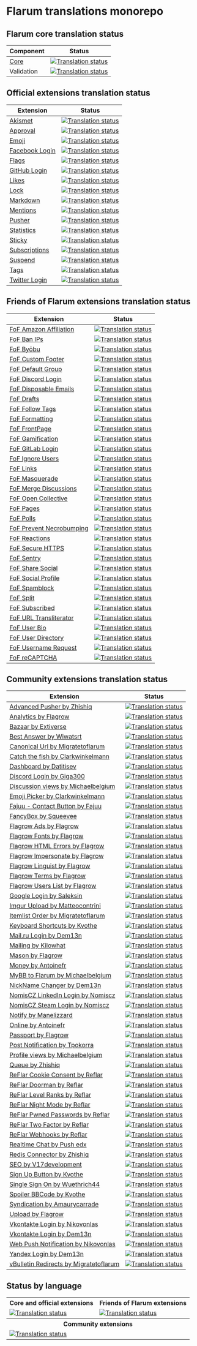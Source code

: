 # Flarum translations monorepo

## Flarum core translation status

| Component | Status |
| --- | --- |
| [Core](https://github.com/flarum/core) | [![Translation status](https://weblate.rob006.net/widgets/flarum/-/core/svg-badge.svg)](https://weblate.rob006.net/projects/flarum/core/) |
| Validation | [![Translation status](https://weblate.rob006.net/widgets/flarum/-/validation/svg-badge.svg)](https://weblate.rob006.net/projects/flarum/validation/) |


## Official extensions translation status

<!-- flarum-extensions-list-start -->

| Extension | Status |
| --- | --- |
| [Akismet](https://github.com/flarum/akismet) | [![Translation status](https://weblate.rob006.net/widgets/flarum/-/flarum-akismet/svg-badge.svg)](https://weblate.rob006.net/projects/flarum/flarum-akismet/) |
| [Approval](https://github.com/flarum/approval) | [![Translation status](https://weblate.rob006.net/widgets/flarum/-/flarum-approval/svg-badge.svg)](https://weblate.rob006.net/projects/flarum/flarum-approval/) |
| [Emoji](https://github.com/flarum/emoji) | [![Translation status](https://weblate.rob006.net/widgets/flarum/-/flarum-emoji/svg-badge.svg)](https://weblate.rob006.net/projects/flarum/flarum-emoji/) |
| [Facebook Login](https://github.com/flarum/auth-facebook) | [![Translation status](https://weblate.rob006.net/widgets/flarum/-/flarum-auth-facebook/svg-badge.svg)](https://weblate.rob006.net/projects/flarum/flarum-auth-facebook/) |
| [Flags](https://github.com/flarum/flags) | [![Translation status](https://weblate.rob006.net/widgets/flarum/-/flarum-flags/svg-badge.svg)](https://weblate.rob006.net/projects/flarum/flarum-flags/) |
| [GitHub Login](https://github.com/flarum/auth-github) | [![Translation status](https://weblate.rob006.net/widgets/flarum/-/flarum-auth-github/svg-badge.svg)](https://weblate.rob006.net/projects/flarum/flarum-auth-github/) |
| [Likes](https://github.com/flarum/likes) | [![Translation status](https://weblate.rob006.net/widgets/flarum/-/flarum-likes/svg-badge.svg)](https://weblate.rob006.net/projects/flarum/flarum-likes/) |
| [Lock](https://github.com/flarum/lock) | [![Translation status](https://weblate.rob006.net/widgets/flarum/-/flarum-lock/svg-badge.svg)](https://weblate.rob006.net/projects/flarum/flarum-lock/) |
| [Markdown](https://github.com/flarum/markdown) | [![Translation status](https://weblate.rob006.net/widgets/flarum/-/flarum-markdown/svg-badge.svg)](https://weblate.rob006.net/projects/flarum/flarum-markdown/) |
| [Mentions](https://github.com/flarum/mentions) | [![Translation status](https://weblate.rob006.net/widgets/flarum/-/flarum-mentions/svg-badge.svg)](https://weblate.rob006.net/projects/flarum/flarum-mentions/) |
| [Pusher](https://github.com/flarum/pusher) | [![Translation status](https://weblate.rob006.net/widgets/flarum/-/flarum-pusher/svg-badge.svg)](https://weblate.rob006.net/projects/flarum/flarum-pusher/) |
| [Statistics](https://github.com/flarum/statistics) | [![Translation status](https://weblate.rob006.net/widgets/flarum/-/flarum-statistics/svg-badge.svg)](https://weblate.rob006.net/projects/flarum/flarum-statistics/) |
| [Sticky](https://github.com/flarum/sticky) | [![Translation status](https://weblate.rob006.net/widgets/flarum/-/flarum-sticky/svg-badge.svg)](https://weblate.rob006.net/projects/flarum/flarum-sticky/) |
| [Subscriptions](https://github.com/flarum/subscriptions) | [![Translation status](https://weblate.rob006.net/widgets/flarum/-/flarum-subscriptions/svg-badge.svg)](https://weblate.rob006.net/projects/flarum/flarum-subscriptions/) |
| [Suspend](https://github.com/flarum/suspend) | [![Translation status](https://weblate.rob006.net/widgets/flarum/-/flarum-suspend/svg-badge.svg)](https://weblate.rob006.net/projects/flarum/flarum-suspend/) |
| [Tags](https://github.com/flarum/tags) | [![Translation status](https://weblate.rob006.net/widgets/flarum/-/flarum-tags/svg-badge.svg)](https://weblate.rob006.net/projects/flarum/flarum-tags/) |
| [Twitter Login](https://github.com/flarum/auth-twitter) | [![Translation status](https://weblate.rob006.net/widgets/flarum/-/flarum-auth-twitter/svg-badge.svg)](https://weblate.rob006.net/projects/flarum/flarum-auth-twitter/) |

<!-- flarum-extensions-list-stop -->


## Friends of Flarum extensions translation status

<!-- fof-extensions-list-start -->

| Extension | Status |
| --- | --- |
| [FoF Amazon Affiliation](https://github.com/FriendsOfFlarum/amazon-affiliation) | [![Translation status](https://weblate.rob006.net/widgets/friends-of-flarum/-/fof-amazon-affiliation/svg-badge.svg)](https://weblate.rob006.net/projects/friends-of-flarum/fof-amazon-affiliation/) |
| [FoF Ban IPs](https://github.com/FriendsOfFlarum/ban-ips) | [![Translation status](https://weblate.rob006.net/widgets/friends-of-flarum/-/fof-ban-ips/svg-badge.svg)](https://weblate.rob006.net/projects/friends-of-flarum/fof-ban-ips/) |
| [FoF Byōbu](https://github.com/FriendsOfFlarum/byobu) | [![Translation status](https://weblate.rob006.net/widgets/friends-of-flarum/-/fof-byobu/svg-badge.svg)](https://weblate.rob006.net/projects/friends-of-flarum/fof-byobu/) |
| [FoF Custom Footer](https://github.com/FriendsOfFlarum/custom-footer) | [![Translation status](https://weblate.rob006.net/widgets/friends-of-flarum/-/fof-custom-footer/svg-badge.svg)](https://weblate.rob006.net/projects/friends-of-flarum/fof-custom-footer/) |
| [FoF Default Group](https://github.com/FriendsOfFlarum/default-group) | [![Translation status](https://weblate.rob006.net/widgets/friends-of-flarum/-/fof-default-group/svg-badge.svg)](https://weblate.rob006.net/projects/friends-of-flarum/fof-default-group/) |
| [FoF Discord Login](https://github.com/FriendsOfFlarum/auth-discord) | [![Translation status](https://weblate.rob006.net/widgets/friends-of-flarum/-/fof-auth-discord/svg-badge.svg)](https://weblate.rob006.net/projects/friends-of-flarum/fof-auth-discord/) |
| [FoF Disposable Emails](https://github.com/FriendsOfFlarum/disposable-emails) | [![Translation status](https://weblate.rob006.net/widgets/friends-of-flarum/-/fof-disposable-emails/svg-badge.svg)](https://weblate.rob006.net/projects/friends-of-flarum/fof-disposable-emails/) |
| [FoF Drafts](https://github.com/FriendsOfFlarum/drafts) | [![Translation status](https://weblate.rob006.net/widgets/friends-of-flarum/-/fof-drafts/svg-badge.svg)](https://weblate.rob006.net/projects/friends-of-flarum/fof-drafts/) |
| [FoF Follow Tags](https://github.com/FriendsOfFlarum/follow-tags) | [![Translation status](https://weblate.rob006.net/widgets/friends-of-flarum/-/fof-follow-tags/svg-badge.svg)](https://weblate.rob006.net/projects/friends-of-flarum/fof-follow-tags/) |
| [FoF Formatting](https://github.com/FriendsOfFlarum/formatting) | [![Translation status](https://weblate.rob006.net/widgets/friends-of-flarum/-/fof-formatting/svg-badge.svg)](https://weblate.rob006.net/projects/friends-of-flarum/fof-formatting/) |
| [FoF FrontPage](https://github.com/FriendsOfFlarum/frontpage) | [![Translation status](https://weblate.rob006.net/widgets/friends-of-flarum/-/fof-frontpage/svg-badge.svg)](https://weblate.rob006.net/projects/friends-of-flarum/fof-frontpage/) |
| [FoF Gamification](https://github.com/FriendsOfFlarum/gamification) | [![Translation status](https://weblate.rob006.net/widgets/friends-of-flarum/-/fof-gamification/svg-badge.svg)](https://weblate.rob006.net/projects/friends-of-flarum/fof-gamification/) |
| [FoF GitLab Login](https://github.com/FriendsOfFlarum/auth-gitlab) | [![Translation status](https://weblate.rob006.net/widgets/friends-of-flarum/-/fof-auth-gitlab/svg-badge.svg)](https://weblate.rob006.net/projects/friends-of-flarum/fof-auth-gitlab/) |
| [FoF Ignore Users](https://github.com/FriendsOfFlarum/ignore-users) | [![Translation status](https://weblate.rob006.net/widgets/friends-of-flarum/-/fof-ignore-users/svg-badge.svg)](https://weblate.rob006.net/projects/friends-of-flarum/fof-ignore-users/) |
| [FoF Links](https://github.com/FriendsOfFlarum/links) | [![Translation status](https://weblate.rob006.net/widgets/friends-of-flarum/-/fof-links/svg-badge.svg)](https://weblate.rob006.net/projects/friends-of-flarum/fof-links/) |
| [FoF Masquerade](https://github.com/FriendsOfFlarum/masquerade) | [![Translation status](https://weblate.rob006.net/widgets/friends-of-flarum/-/fof-masquerade/svg-badge.svg)](https://weblate.rob006.net/projects/friends-of-flarum/fof-masquerade/) |
| [FoF Merge Discussions](https://github.com/FriendsOfFlarum/merge-discussions) | [![Translation status](https://weblate.rob006.net/widgets/friends-of-flarum/-/fof-merge-discussions/svg-badge.svg)](https://weblate.rob006.net/projects/friends-of-flarum/fof-merge-discussions/) |
| [FoF Open Collective](https://github.com/FriendsOfFlarum/open-collective) | [![Translation status](https://weblate.rob006.net/widgets/friends-of-flarum/-/fof-open-collective/svg-badge.svg)](https://weblate.rob006.net/projects/friends-of-flarum/fof-open-collective/) |
| [FoF Pages](https://github.com/FriendsOfFlarum/pages) | [![Translation status](https://weblate.rob006.net/widgets/friends-of-flarum/-/fof-pages/svg-badge.svg)](https://weblate.rob006.net/projects/friends-of-flarum/fof-pages/) |
| [FoF Polls](https://github.com/FriendsOfFlarum/polls) | [![Translation status](https://weblate.rob006.net/widgets/friends-of-flarum/-/fof-polls/svg-badge.svg)](https://weblate.rob006.net/projects/friends-of-flarum/fof-polls/) |
| [FoF Prevent Necrobumping](https://github.com/FriendsOfFlarum/prevent-necrobumping) | [![Translation status](https://weblate.rob006.net/widgets/friends-of-flarum/-/fof-prevent-necrobumping/svg-badge.svg)](https://weblate.rob006.net/projects/friends-of-flarum/fof-prevent-necrobumping/) |
| [FoF Reactions](https://github.com/FriendsOfFlarum/reactions) | [![Translation status](https://weblate.rob006.net/widgets/friends-of-flarum/-/fof-reactions/svg-badge.svg)](https://weblate.rob006.net/projects/friends-of-flarum/fof-reactions/) |
| [FoF Secure HTTPS](https://github.com/FriendsOfFlarum/secure-https) | [![Translation status](https://weblate.rob006.net/widgets/friends-of-flarum/-/fof-secure-https/svg-badge.svg)](https://weblate.rob006.net/projects/friends-of-flarum/fof-secure-https/) |
| [FoF Sentry](https://github.com/FriendsOfFlarum/sentry) | [![Translation status](https://weblate.rob006.net/widgets/friends-of-flarum/-/fof-sentry/svg-badge.svg)](https://weblate.rob006.net/projects/friends-of-flarum/fof-sentry/) |
| [FoF Share Social](https://github.com/FriendsOfFlarum/share-social) | [![Translation status](https://weblate.rob006.net/widgets/friends-of-flarum/-/fof-share-social/svg-badge.svg)](https://weblate.rob006.net/projects/friends-of-flarum/fof-share-social/) |
| [FoF Social Profile](https://github.com/FriendsOfFlarum/socialprofile) | [![Translation status](https://weblate.rob006.net/widgets/friends-of-flarum/-/fof-socialprofile/svg-badge.svg)](https://weblate.rob006.net/projects/friends-of-flarum/fof-socialprofile/) |
| [FoF Spamblock](https://github.com/FriendsOfFlarum/spamblock) | [![Translation status](https://weblate.rob006.net/widgets/friends-of-flarum/-/fof-spamblock/svg-badge.svg)](https://weblate.rob006.net/projects/friends-of-flarum/fof-spamblock/) |
| [FoF Split](https://github.com/FriendsOfFlarum/split) | [![Translation status](https://weblate.rob006.net/widgets/friends-of-flarum/-/fof-split/svg-badge.svg)](https://weblate.rob006.net/projects/friends-of-flarum/fof-split/) |
| [FoF Subscribed](https://github.com/FriendsOfFlarum/subscribed) | [![Translation status](https://weblate.rob006.net/widgets/friends-of-flarum/-/fof-subscribed/svg-badge.svg)](https://weblate.rob006.net/projects/friends-of-flarum/fof-subscribed/) |
| [FoF URL Transliterator](https://github.com/FriendsOfFlarum/transliterator) | [![Translation status](https://weblate.rob006.net/widgets/friends-of-flarum/-/fof-transliterator/svg-badge.svg)](https://weblate.rob006.net/projects/friends-of-flarum/fof-transliterator/) |
| [FoF User Bio](https://github.com/FriendsOfFlarum/user-bio) | [![Translation status](https://weblate.rob006.net/widgets/friends-of-flarum/-/fof-user-bio/svg-badge.svg)](https://weblate.rob006.net/projects/friends-of-flarum/fof-user-bio/) |
| [FoF User Directory](https://github.com/FriendsOfFlarum/user-directory) | [![Translation status](https://weblate.rob006.net/widgets/friends-of-flarum/-/fof-user-directory/svg-badge.svg)](https://weblate.rob006.net/projects/friends-of-flarum/fof-user-directory/) |
| [FoF Username Request](https://github.com/FriendsOfFlarum/username-request) | [![Translation status](https://weblate.rob006.net/widgets/friends-of-flarum/-/fof-username-request/svg-badge.svg)](https://weblate.rob006.net/projects/friends-of-flarum/fof-username-request/) |
| [FoF reCAPTCHA](https://github.com/FriendsOfFlarum/recaptcha) | [![Translation status](https://weblate.rob006.net/widgets/friends-of-flarum/-/fof-recaptcha/svg-badge.svg)](https://weblate.rob006.net/projects/friends-of-flarum/fof-recaptcha/) |

<!-- fof-extensions-list-stop -->


## Community extensions translation status

<!-- various-extensions-list-start -->

| Extension | Status |
| --- | --- |
| [Advanced Pusher by Zhishiq](https://github.com/ZhiShiQ/FlarumPusher) | [![Translation status](https://weblate.rob006.net/widgets/flarum-extensions/-/zhishiq-pusher/svg-badge.svg)](https://weblate.rob006.net/projects/flarum-extensions/zhishiq-pusher/) |
| [Analytics by Flagrow](https://github.com/flagrow/analytics) | [![Translation status](https://weblate.rob006.net/widgets/flarum-extensions/-/flagrow-analytics/svg-badge.svg)](https://weblate.rob006.net/projects/flarum-extensions/flagrow-analytics/) |
| [Bazaar by Extiverse](https://github.com/extiverse/bazaar) | [![Translation status](https://weblate.rob006.net/widgets/flarum-extensions/-/extiverse-bazaar/svg-badge.svg)](https://weblate.rob006.net/projects/flarum-extensions/extiverse-bazaar/) |
| [Best Answer by Wiwatsrt](https://github.com/wiwatsrt/flarum-ext-best-answer) | [![Translation status](https://weblate.rob006.net/widgets/flarum-extensions/-/wiwatsrt-best-answer/svg-badge.svg)](https://weblate.rob006.net/projects/flarum-extensions/wiwatsrt-best-answer/) |
| [Canonical Url by Migratetoflarum](https://github.com/migratetoflarum/canonical) | [![Translation status](https://weblate.rob006.net/widgets/flarum-extensions/-/migratetoflarum-canonical/svg-badge.svg)](https://weblate.rob006.net/projects/flarum-extensions/migratetoflarum-canonical/) |
| [Catch the fish by Clarkwinkelmann](https://github.com/clarkwinkelmann/catch-the-fish) | [![Translation status](https://weblate.rob006.net/widgets/flarum-extensions/-/clarkwinkelmann-catch-the-fish/svg-badge.svg)](https://weblate.rob006.net/projects/flarum-extensions/clarkwinkelmann-catch-the-fish/) |
| [Dashboard by Datitisev](https://github.com/datitisev/flarum-ext-dashboard) | [![Translation status](https://weblate.rob006.net/widgets/flarum-extensions/-/datitisev-dashboard/svg-badge.svg)](https://weblate.rob006.net/projects/flarum-extensions/datitisev-dashboard/) |
| [Discord Login by Giga300](https://github.com/giga300/flarum-auth-discord) | [![Translation status](https://weblate.rob006.net/widgets/flarum-extensions/-/giga300-auth-discord/svg-badge.svg)](https://weblate.rob006.net/projects/flarum-extensions/giga300-auth-discord/) |
| [Discussion views by Michaelbelgium](https://github.com/MichaelBelgium/flarum-discussion-views) | [![Translation status](https://weblate.rob006.net/widgets/flarum-extensions/-/michaelbelgium-discussion-views/svg-badge.svg)](https://weblate.rob006.net/projects/flarum-extensions/michaelbelgium-discussion-views/) |
| [Emoji Picker by Clarkwinkelmann](https://github.com/clarkwinkelmann/flarum-ext-emojionearea) | [![Translation status](https://weblate.rob006.net/widgets/flarum-extensions/-/clarkwinkelmann-emojionearea/svg-badge.svg)](https://weblate.rob006.net/projects/flarum-extensions/clarkwinkelmann-emojionearea/) |
| [Fajuu - Contact Button by Fajuu](https://github.com/Fajuu/ContactButton) | [![Translation status](https://weblate.rob006.net/widgets/flarum-extensions/-/fajuu-contactbutton/svg-badge.svg)](https://weblate.rob006.net/projects/flarum-extensions/fajuu-contactbutton/) |
| [FancyBox by Squeevee](https://github.com/squeevee/flarum-ext-fancybox) | [![Translation status](https://weblate.rob006.net/widgets/flarum-extensions/-/squeevee-fancybox/svg-badge.svg)](https://weblate.rob006.net/projects/flarum-extensions/squeevee-fancybox/) |
| [Flagrow Ads by Flagrow](https://github.com/FriendsOfFlarum/ads) | [![Translation status](https://weblate.rob006.net/widgets/flarum-extensions/-/flagrow-ads/svg-badge.svg)](https://weblate.rob006.net/projects/flarum-extensions/flagrow-ads/) |
| [Flagrow Fonts by Flagrow](https://github.com/flagrow/fonts) | [![Translation status](https://weblate.rob006.net/widgets/flarum-extensions/-/flagrow-fonts/svg-badge.svg)](https://weblate.rob006.net/projects/flarum-extensions/flagrow-fonts/) |
| [Flagrow HTML Errors by Flagrow](https://github.com/flagrow/html-errors) | [![Translation status](https://weblate.rob006.net/widgets/flarum-extensions/-/flagrow-html-errors/svg-badge.svg)](https://weblate.rob006.net/projects/flarum-extensions/flagrow-html-errors/) |
| [Flagrow Impersonate by Flagrow](https://github.com/flagrow/impersonate) | [![Translation status](https://weblate.rob006.net/widgets/flarum-extensions/-/flagrow-impersonate/svg-badge.svg)](https://weblate.rob006.net/projects/flarum-extensions/flagrow-impersonate/) |
| [Flagrow Linguist by Flagrow](https://github.com/flagrow/linguist) | [![Translation status](https://weblate.rob006.net/widgets/flarum-extensions/-/flagrow-linguist/svg-badge.svg)](https://weblate.rob006.net/projects/flarum-extensions/flagrow-linguist/) |
| [Flagrow Terms by Flagrow](https://github.com/flagrow/terms) | [![Translation status](https://weblate.rob006.net/widgets/flarum-extensions/-/flagrow-terms/svg-badge.svg)](https://weblate.rob006.net/projects/flarum-extensions/flagrow-terms/) |
| [Flagrow Users List by Flagrow](https://github.com/flagrow/users-list) | [![Translation status](https://weblate.rob006.net/widgets/flarum-extensions/-/flagrow-users-list/svg-badge.svg)](https://weblate.rob006.net/projects/flarum-extensions/flagrow-users-list/) |
| [Google Login by Saleksin](https://github.com/saleksin/flarum-auth-google) | [![Translation status](https://weblate.rob006.net/widgets/flarum-extensions/-/saleksin-auth-google/svg-badge.svg)](https://weblate.rob006.net/projects/flarum-extensions/saleksin-auth-google/) |
| [Imgur Upload by Matteocontrini](https://github.com/matteocontrini/flarum-imgur-upload) | [![Translation status](https://weblate.rob006.net/widgets/flarum-extensions/-/matteocontrini-imgur-upload/svg-badge.svg)](https://weblate.rob006.net/projects/flarum-extensions/matteocontrini-imgur-upload/) |
| [Itemlist Order by Migratetoflarum](https://github.com/migratetoflarum/itemlist-order) | [![Translation status](https://weblate.rob006.net/widgets/flarum-extensions/-/migratetoflarum-itemlist-order/svg-badge.svg)](https://weblate.rob006.net/projects/flarum-extensions/migratetoflarum-itemlist-order/) |
| [Keyboard Shortcuts by Kvothe](https://github.com/oaklinq/flarum-ext-keyboard-shortcuts) | [![Translation status](https://weblate.rob006.net/widgets/flarum-extensions/-/kvothe-keyboard-shortcuts/svg-badge.svg)](https://weblate.rob006.net/projects/flarum-extensions/kvothe-keyboard-shortcuts/) |
| [Mail.ru Login by Dem13n](https://github.com/Dem13n/auth-mailru) | [![Translation status](https://weblate.rob006.net/widgets/flarum-extensions/-/dem13n-auth-mailru/svg-badge.svg)](https://weblate.rob006.net/projects/flarum-extensions/dem13n-auth-mailru/) |
| [Mailing by Kilowhat](https://github.com/kilowhat/flarum-ext-mailing) | [![Translation status](https://weblate.rob006.net/widgets/flarum-extensions/-/kilowhat-mailing/svg-badge.svg)](https://weblate.rob006.net/projects/flarum-extensions/kilowhat-mailing/) |
| [Mason by Flagrow](https://github.com/flagrow/mason) | [![Translation status](https://weblate.rob006.net/widgets/flarum-extensions/-/flagrow-mason/svg-badge.svg)](https://weblate.rob006.net/projects/flarum-extensions/flagrow-mason/) |
| [Money by Antoinefr](https://github.com/AntoineFr/flarum-ext-money) | [![Translation status](https://weblate.rob006.net/widgets/flarum-extensions/-/antoinefr-money/svg-badge.svg)](https://weblate.rob006.net/projects/flarum-extensions/antoinefr-money/) |
| [MyBB to Flarum by Michaelbelgium](https://github.com/MichaelBelgium/mybb_to_flarum) | [![Translation status](https://weblate.rob006.net/widgets/flarum-extensions/-/michaelbelgium-mybb-to-flarum/svg-badge.svg)](https://weblate.rob006.net/projects/flarum-extensions/michaelbelgium-mybb-to-flarum/) |
| [NickName Changer by Dem13n](https://github.com/Dem13n/nickname-changer) | [![Translation status](https://weblate.rob006.net/widgets/flarum-extensions/-/dem13n-nickname-changer/svg-badge.svg)](https://weblate.rob006.net/projects/flarum-extensions/dem13n-nickname-changer/) |
| [NomisCZ LinkedIn Login by Nomiscz](https://github.com/NomisCZ/flarum-ext-auth-linkedin) | [![Translation status](https://weblate.rob006.net/widgets/flarum-extensions/-/nomiscz-auth-linkedin/svg-badge.svg)](https://weblate.rob006.net/projects/flarum-extensions/nomiscz-auth-linkedin/) |
| [NomisCZ Steam Login by Nomiscz](https://github.com/NomisCZ/flarum-ext-auth-steam) | [![Translation status](https://weblate.rob006.net/widgets/flarum-extensions/-/nomiscz-auth-steam/svg-badge.svg)](https://weblate.rob006.net/projects/flarum-extensions/nomiscz-auth-steam/) |
| [Notify by Manelizzard](https://github.com/manelizzard/flarum-notify) | [![Translation status](https://weblate.rob006.net/widgets/flarum-extensions/-/manelizzard-notify/svg-badge.svg)](https://weblate.rob006.net/projects/flarum-extensions/manelizzard-notify/) |
| [Online by Antoinefr](https://github.com/AntoineFr/flarum-ext-online) | [![Translation status](https://weblate.rob006.net/widgets/flarum-extensions/-/antoinefr-online/svg-badge.svg)](https://weblate.rob006.net/projects/flarum-extensions/antoinefr-online/) |
| [Passport by Flagrow](https://github.com/flagrow/passport) | [![Translation status](https://weblate.rob006.net/widgets/flarum-extensions/-/flagrow-passport/svg-badge.svg)](https://weblate.rob006.net/projects/flarum-extensions/flagrow-passport/) |
| [Post Notification by Tpokorra](https://github.com/tpokorra/flarum-ext-post-notification) | [![Translation status](https://weblate.rob006.net/widgets/flarum-extensions/-/tpokorra-post-notification/svg-badge.svg)](https://weblate.rob006.net/projects/flarum-extensions/tpokorra-post-notification/) |
| [Profile views by Michaelbelgium](https://github.com/MichaelBelgium/flarum-profile-views) | [![Translation status](https://weblate.rob006.net/widgets/flarum-extensions/-/michaelbelgium-profile-views/svg-badge.svg)](https://weblate.rob006.net/projects/flarum-extensions/michaelbelgium-profile-views/) |
| [Queue by Zhishiq](https://github.com/ZhiShiQ/FlarumQueue) | [![Translation status](https://weblate.rob006.net/widgets/flarum-extensions/-/zhishiq-queue/svg-badge.svg)](https://weblate.rob006.net/projects/flarum-extensions/zhishiq-queue/) |
| [ReFlar Cookie Consent by Reflar](https://github.com/ReFlar/cookie-consent) | [![Translation status](https://weblate.rob006.net/widgets/flarum-extensions/-/reflar-cookie-consent/svg-badge.svg)](https://weblate.rob006.net/projects/flarum-extensions/reflar-cookie-consent/) |
| [ReFlar Doorman by Reflar](https://github.com/ReFlar/doorman) | [![Translation status](https://weblate.rob006.net/widgets/flarum-extensions/-/reflar-doorman/svg-badge.svg)](https://weblate.rob006.net/projects/flarum-extensions/reflar-doorman/) |
| [ReFlar Level Ranks by Reflar](https://github.com/ReFlar/level-ranks) | [![Translation status](https://weblate.rob006.net/widgets/flarum-extensions/-/reflar-level-ranks/svg-badge.svg)](https://weblate.rob006.net/projects/flarum-extensions/reflar-level-ranks/) |
| [ReFlar Night Mode by Reflar](https://github.com/ReFlar/nightmode) | [![Translation status](https://weblate.rob006.net/widgets/flarum-extensions/-/reflar-nightmode/svg-badge.svg)](https://weblate.rob006.net/projects/flarum-extensions/reflar-nightmode/) |
| [ReFlar Pwned Passwords by Reflar](https://github.com/ReFlar/pwned-passwords) | [![Translation status](https://weblate.rob006.net/widgets/flarum-extensions/-/reflar-pwned-passwords/svg-badge.svg)](https://weblate.rob006.net/projects/flarum-extensions/reflar-pwned-passwords/) |
| [ReFlar Two Factor by Reflar](https://github.com/ReFlar/twofactor) | [![Translation status](https://weblate.rob006.net/widgets/flarum-extensions/-/reflar-twofactor/svg-badge.svg)](https://weblate.rob006.net/projects/flarum-extensions/reflar-twofactor/) |
| [ReFlar Webhooks by Reflar](https://github.com/ReFlar/webhooks) | [![Translation status](https://weblate.rob006.net/widgets/flarum-extensions/-/reflar-webhooks/svg-badge.svg)](https://weblate.rob006.net/projects/flarum-extensions/reflar-webhooks/) |
| [Realtime Chat by Push edx](https://github.com/Push-EDX/flarum-ext-chat) | [![Translation status](https://weblate.rob006.net/widgets/flarum-extensions/-/push-edx-chat/svg-badge.svg)](https://weblate.rob006.net/projects/flarum-extensions/push-edx-chat/) |
| [Redis Connector by Zhishiq](https://github.com/ZhiShiQ/FlarumRedis) | [![Translation status](https://weblate.rob006.net/widgets/flarum-extensions/-/zhishiq-redis/svg-badge.svg)](https://weblate.rob006.net/projects/flarum-extensions/zhishiq-redis/) |
| [SEO by V17development](https://github.com/v17development/flarum-seo) | [![Translation status](https://weblate.rob006.net/widgets/flarum-extensions/-/v17development-seo/svg-badge.svg)](https://weblate.rob006.net/projects/flarum-extensions/v17development-seo/) |
| [Sign Up Button by Kvothe](https://github.com/oaklinq/flarum-signup-button) | [![Translation status](https://weblate.rob006.net/widgets/flarum-extensions/-/kvothe-signup-button/svg-badge.svg)](https://weblate.rob006.net/projects/flarum-extensions/kvothe-signup-button/) |
| [Single Sign On by Wuethrich44](https://github.com/fabwu/flarum-ext-sso) | [![Translation status](https://weblate.rob006.net/widgets/flarum-extensions/-/wuethrich44-sso/svg-badge.svg)](https://weblate.rob006.net/projects/flarum-extensions/wuethrich44-sso/) |
| [Spoiler BBCode by Kvothe](https://github.com/oaklinq/flarum-ext-spoiler-bbcode) | [![Translation status](https://weblate.rob006.net/widgets/flarum-extensions/-/kvothe-spoiler-bbcode/svg-badge.svg)](https://weblate.rob006.net/projects/flarum-extensions/kvothe-spoiler-bbcode/) |
| [Syndication by Amaurycarrade](https://github.com/AmauryCarrade/flarum-ext-syndication) | [![Translation status](https://weblate.rob006.net/widgets/flarum-extensions/-/amaurycarrade-syndication/svg-badge.svg)](https://weblate.rob006.net/projects/flarum-extensions/amaurycarrade-syndication/) |
| [Upload by Flagrow](https://github.com/flagrow/upload) | [![Translation status](https://weblate.rob006.net/widgets/flarum-extensions/-/flagrow-upload/svg-badge.svg)](https://weblate.rob006.net/projects/flarum-extensions/flagrow-upload/) |
| [Vkontakte Login by Nikovonlas](https://github.com/NikoVonLas/flarum-ext-auth-vk) | [![Translation status](https://weblate.rob006.net/widgets/flarum-extensions/-/nikovonlas-auth-vk/svg-badge.svg)](https://weblate.rob006.net/projects/flarum-extensions/nikovonlas-auth-vk/) |
| [Vkontakte Login by Dem13n](https://github.com/Dem13n/auth-vkontakte) | [![Translation status](https://weblate.rob006.net/widgets/flarum-extensions/-/dem13n-auth-vkontakte/svg-badge.svg)](https://weblate.rob006.net/projects/flarum-extensions/dem13n-auth-vkontakte/) |
| [Web Push Notification by Nikovonlas](https://github.com/NikoVonLas/flarum-ext-web-push) | [![Translation status](https://weblate.rob006.net/widgets/flarum-extensions/-/nikovonlas-web-push/svg-badge.svg)](https://weblate.rob006.net/projects/flarum-extensions/nikovonlas-web-push/) |
| [Yandex Login by Dem13n](https://github.com/Dem13n/auth-yandex) | [![Translation status](https://weblate.rob006.net/widgets/flarum-extensions/-/dem13n-auth-yandex/svg-badge.svg)](https://weblate.rob006.net/projects/flarum-extensions/dem13n-auth-yandex/) |
| [vBulletin Redirects by Migratetoflarum](https://github.com/migratetoflarum/vbulletin-redirects) | [![Translation status](https://weblate.rob006.net/widgets/flarum-extensions/-/migratetoflarum-vbulletin-redirects/svg-badge.svg)](https://weblate.rob006.net/projects/flarum-extensions/migratetoflarum-vbulletin-redirects/) |

<!-- various-extensions-list-stop -->


## Status by language

<table>
<tbody>
<tr>
<th>Core and official extensions</th>
<th>Friends of Flarum extensions</th>
</tr>
<tr>
<td><a href="https://weblate.rob006.net/engage/flarum/"><img src="https://weblate.rob006.net/widgets/flarum/-/multi-auto.svg" alt="Translation status" style="max-width:100%;"></a></td>
<td><a href="https://weblate.rob006.net/engage/friends-of-flarum/"><img src="https://weblate.rob006.net/widgets/friends-of-flarum/-/multi-auto.svg" alt="Translation status" style="max-width:100%;"></a></td>
</tr>
<tr>
<th colspan="2">Community extensions</th>
</tr>
<tr>
<td colspan="2"><a href="https://weblate.rob006.net/engage/flarum-extensions/"><img src="https://weblate.rob006.net/widgets/flarum-extensions/-/multi-auto.svg" alt="Translation status" style="max-width:100%;"></a></td>
</tr>
</tbody>
</table>
